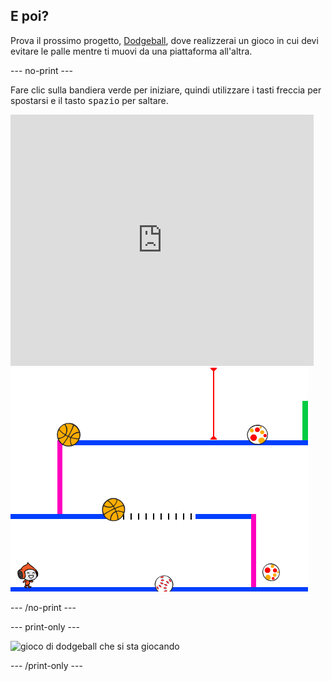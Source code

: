 ## E poi?

Prova il prossimo progetto, [Dodgeball](https://projects.raspberrypi.org/en/projects/dodgeball?utm_source=pathway&utm_medium=whatnext&utm_campaign=projects), dove realizzerai un gioco in cui devi evitare le palle mentre ti muovi da una piattaforma all'altra.

\--- no-print \---

Fare clic sulla bandiera verde per iniziare, quindi utilizzare i tasti freccia per spostarsi e il tasto <kbd>spazio</kbd> per saltare.

<div class="scratch-preview">
  <iframe allowtransparency="true" width="485" height="402" src="https://scratch.mit.edu/projects/embed/251809924/?autostart=false" frameborder="0" scrolling="no"></iframe>
  <img src="images/dodge-final.png">
</div>

\--- /no-print \---

\--- print-only \---

![gioco di dodgeball che si sta giocando](images/dodgeball-showcase.png)

\--- /print-only \---